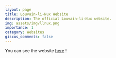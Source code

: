 ```yaml
---
layout: page
title: Louvain-li-Nux Website
description: The official Louvain-li-Nux website.
img: assets/img/llnux.png
importance: 1
category: Websites
giscus_comments: false
---
```


You can see the website [here](https://louvainlinux.org/) !

